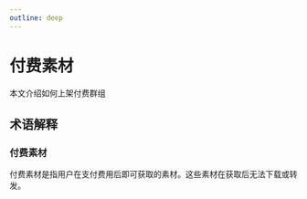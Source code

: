 ```yaml
---
outline: deep
---
```

# 付费素材 

本文介绍如何上架付费群组

## 术语解释

### 付费素材

付费素材是指用户在支付费用后即可获取的素材。这些素材在获取后无法下载或转发。
